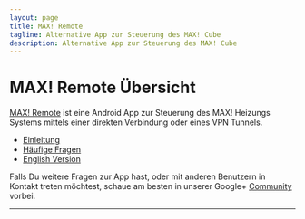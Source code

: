 ```yaml
---
layout: page
title: MAX! Remote
tagline: Alternative App zur Steuerung des MAX! Cube
description: Alternative App zur Steuerung des MAX! Cube
---
```


# MAX! Remote Übersicht

[MAX! Remote]( https://play.google.com/store/apps/details?id=de.jutzig.max.remote.activity ) ist eine Android App zur Steuerung des MAX! Heizungs Systems mittels einer direkten Verbindung oder eines VPN Tunnels.


- [Einleitung](pages/introduction.html)
- [Häufige Fragen](pages/faq.html)
- [English Version](pages/en-index.html)

Falls Du weitere Fragen zur App hast, oder mit anderen Benutzern in Kontakt treten möchtest,
 schaue am besten in unserer Google+ [Community]( https://plus.google.com/communities/107406007042502511541 ) vorbei.

---

